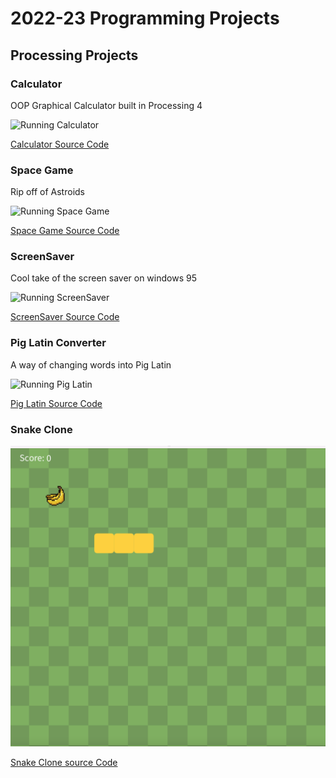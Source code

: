# 2022-23 Programming Projects

## Processing Projects

### Calculator

OOP Graphical Calculator built in Processing 4

![Running Calculator](https://github.com/LunaticLuka/programmingportfolio/blob/main/images/Calc.png?raw=true)

[Calculator Source Code](https://github.com/LunaticLuka/programmingportfolio/tree/main/src/calc)

### Space Game

Rip off of Astroids

![Running Space Game](https://github.com/LunaticLuka/programmingportfolio/blob/main/images/SpaceGame.png?raw=true)

[Space Game Source Code](https://github.com/LunaticLuka/programmingportfolio/tree/main/src/spacegame)

### ScreenSaver

Cool take of the screen saver on windows 95

![Running ScreenSaver](https://github.com/LunaticLuka/programmingportfolio/blob/main/images/ScreenSaver.png)

[ScreenSaver Source Code](https://github.com/LunaticLuka/programmingportfolio/tree/main/src/screensaver)

### Pig Latin Converter

A way of changing words into Pig Latin

![Running Pig Latin](https://github.com/LunaticLuka/programmingportfolio/blob/main/images/Pig%20Latin.png)

[Pig Latin Source Code](https://github.com/LunaticLuka/programmingportfolio/blob/main/src/piglatin/main.py)

### Snake Clone

![Running Snake Game](https://raw.githubusercontent.com/LemScoot/Group-Project-for-Programming-2023/main/Snake%20Clone/Images%20for%20Snake%20Clone/Screen%20Shot%202023-05-25%20at%2010.04.12%20AM.png)

[Snake Clone source Code](https://github.com/LemScoot/Group-Project-for-Programming-2023/blob/main/src/Snake_Man-Luca.zip)
